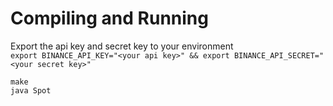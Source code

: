 # Compiling and Running
Export the api key and secret key to your environment \
`export BINANCE_API_KEY="<your api key>" && export BINANCE_API_SECRET="<your secret key>"` 

`make`\
`java Spot`
